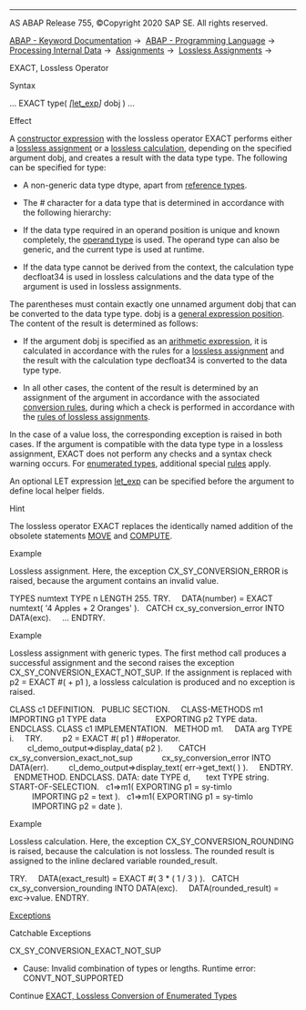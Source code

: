   

* * *

AS ABAP Release 755, ©Copyright 2020 SAP SE. All rights reserved.

[ABAP - Keyword Documentation](https://help.sap.com/doc/abapdocu_755_index_htm/7.55/en-US/abenabap.htm) →  [ABAP - Programming Language](https://help.sap.com/doc/abapdocu_755_index_htm/7.55/en-US/abenabap_reference.htm) →  [Processing Internal Data](https://help.sap.com/doc/abapdocu_755_index_htm/7.55/en-US/abenabap_data_working.htm) →  [Assignments](https://help.sap.com/doc/abapdocu_755_index_htm/7.55/en-US/abenvalue_assignments.htm) →  [Lossless Assignments](https://help.sap.com/doc/abapdocu_755_index_htm/7.55/en-US/abenlossless_move.htm) → 

EXACT, Lossless Operator

Syntax

... EXACT type( *\[*[let\_exp](https://help.sap.com/doc/abapdocu_755_index_htm/7.55/en-US/abaplet.htm)*\]* dobj ) ...

Effect

A [constructor expression](https://help.sap.com/doc/abapdocu_755_index_htm/7.55/en-US/abenconstructor_expressions.htm) with the lossless operator EXACT performs either a [lossless assignment](https://help.sap.com/doc/abapdocu_755_index_htm/7.55/en-US/abenlossless_move.htm) or a [lossless calculation](https://help.sap.com/doc/abapdocu_755_index_htm/7.55/en-US/abenlossless_calculation.htm), depending on the specified argument dobj, and creates a result with the data type type. The following can be specified for type:

-   A non-generic data type dtype, apart from [reference types](https://help.sap.com/doc/abapdocu_755_index_htm/7.55/en-US/abenreference_type_glosry.htm "Glossary Entry").

-   The # character for a data type that is determined in accordance with the following hierarchy:

-   If the data type required in an operand position is unique and known completely, the [operand type](https://help.sap.com/doc/abapdocu_755_index_htm/7.55/en-US/abenoperand_type_glosry.htm "Glossary Entry") is used. The operand type can also be generic, and the current type is used at runtime.

-   If the data type cannot be derived from the context, the calculation type decfloat34 is used in lossless calculations and the data type of the argument is used in lossless assignments.

The parentheses must contain exactly one unnamed argument dobj that can be converted to the data type type. dobj is a [general expression position](https://help.sap.com/doc/abapdocu_755_index_htm/7.55/en-US/abengeneral_expr_position_glosry.htm "Glossary Entry"). The content of the result is determined as follows:

-   If the argument dobj is specified as an [arithmetic expression](https://help.sap.com/doc/abapdocu_755_index_htm/7.55/en-US/abenarithmetic_expression_glosry.htm "Glossary Entry"), it is calculated in accordance with the rules for a [lossless assignment](https://help.sap.com/doc/abapdocu_755_index_htm/7.55/en-US/abenlossless_calculation.htm) and the result with the calculation type decfloat34 is converted to the data type type.

-   In all other cases, the content of the result is determined by an assignment of the argument in accordance with the associated [conversion rules](https://help.sap.com/doc/abapdocu_755_index_htm/7.55/en-US/abenconversion_rules.htm), during which a check is performed in accordance with the [rules of lossless assignments](https://help.sap.com/doc/abapdocu_755_index_htm/7.55/en-US/abapmove_exact.htm).

In the case of a value loss, the corresponding exception is raised in both cases. If the argument is compatible with the data type type in a lossless assignment, EXACT does not perform any checks and a syntax check warning occurs. For [enumerated types](https://help.sap.com/doc/abapdocu_755_index_htm/7.55/en-US/abenenumerated_type_glosry.htm "Glossary Entry"), additional special [rules](https://help.sap.com/doc/abapdocu_755_index_htm/7.55/en-US/abenexact_constructor_enum.htm) apply.

An optional LET expression [let\_exp](https://help.sap.com/doc/abapdocu_755_index_htm/7.55/en-US/abaplet.htm) can be specified before the argument to define local helper fields.

Hint

The lossless operator EXACT replaces the identically named addition of the obsolete statements [MOVE](https://help.sap.com/doc/abapdocu_755_index_htm/7.55/en-US/abapmove_obs.htm) and [COMPUTE](https://help.sap.com/doc/abapdocu_755_index_htm/7.55/en-US/abapcompute.htm).

Example

Lossless assignment. Here, the exception CX\_SY\_CONVERSION\_ERROR is raised, because the argument contains an invalid value.

TYPES numtext TYPE n LENGTH 255.
TRY.
    DATA(number) = EXACT numtext( '4 Apples + 2 Oranges' ).
  CATCH cx\_sy\_conversion\_error INTO DATA(exc).
    ...
ENDTRY.

Example

Lossless assignment with generic types. The first method call produces a successful assignment and the second raises the exception CX\_SY\_CONVERSION\_EXACT\_NOT\_SUP. If the assignment is replaced with p2 = EXACT #( + p1 ), a lossless calculation is produced and no exception is raised.

CLASS c1 DEFINITION.
  PUBLIC SECTION.
    CLASS-METHODS m1 IMPORTING p1 TYPE data
                     EXPORTING p2 TYPE data.
ENDCLASS.
CLASS c1 IMPLEMENTATION.
  METHOD m1.
    DATA arg TYPE i.
    TRY.
        p2 = EXACT #( p1 ) ##operator.
        cl\_demo\_output=>display\_data( p2 ).
      CATCH cx\_sy\_conversion\_exact\_not\_sup
            cx\_sy\_conversion\_error INTO DATA(err).
        cl\_demo\_output=>display\_text( err->get\_text( ) ).
    ENDTRY.
  ENDMETHOD.
ENDCLASS.
DATA: date TYPE d,
      text TYPE string.
START-OF-SELECTION.
  c1=>m1( EXPORTING p1 = sy-timlo
          IMPORTING p2 = text ).
  c1=>m1( EXPORTING p1 = sy-timlo
          IMPORTING p2 = date ).

Example

Lossless calculation. Here, the exception CX\_SY\_CONVERSION\_ROUNDING is raised, because the calculation is not lossless. The rounded result is assigned to the inline declared variable rounded\_result.

TRY.
    DATA(exact\_result) = EXACT #( 3 \* ( 1 / 3 ) ).
  CATCH cx\_sy\_conversion\_rounding INTO DATA(exc).
    DATA(rounded\_result) = exc->value.
ENDTRY.

[Exceptions](https://help.sap.com/doc/abapdocu_755_index_htm/7.55/en-US/abenabap_language_exceptions.htm)

Catchable Exceptions

CX\_SY\_CONVERSION\_EXACT\_NOT\_SUP

-   Cause: Invalid combination of types or lengths.
    Runtime error: CONVT\_NOT\_SUPPORTED

Continue
[EXACT, Lossless Conversion of Enumerated Types](https://help.sap.com/doc/abapdocu_755_index_htm/7.55/en-US/abenexact_constructor_enum.htm)